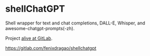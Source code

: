 # shellChatGPT

Shell wrapper for text and chat completions, DALL-E, Whisper, and awesome-chatgpt-prompts(-zh).


Project [alive at GitLab](https://gitlab.com/fenixdragao/shellchatgpt).

<https://gitlab.com/fenixdragao/shellchatgpt>
